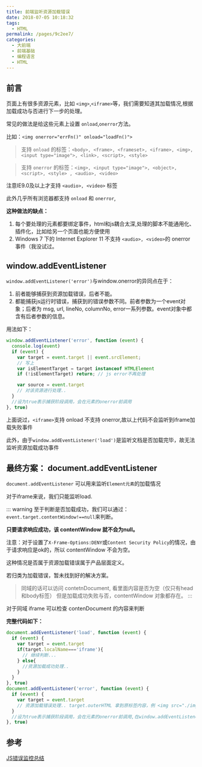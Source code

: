 ```yaml
---
title: 前端监听资源加载错误
date: 2018-07-05 10:18:32
tags: 
  - HTML
permalink: /pages/9c2ee7/
categories: 
  - 大前端
  - 前端基础
  - 编程语言
  - HTML
---
```


## 前言

页面上有很多资源元素，比如 `<img>`,`<iframe>`等，我们需要知道其加载情况,根据加载成功与否进行下一步的处理。

<!--more-->

常见的做法是给这些元素上设置 `onload`,`onerror`方法。

比如：`<img onerror="errFn()" onload="loadFn()">`

> 支持 `onload` 的标签：`<body>, <frame>, <frameset>, <iframe>, <img>, <input type="image">, <link>, <script>, <style>`

> 支持 `onerror` 的标签：`<img>, <input type="image">, <object>, <script>, <style> , <audio>, <video>`

注意IE9.0及以上才支持 `<audio>, <video>` 标签

此外几乎所有浏览器都支持 `onload` 和 `onerror`,

**这种做法的缺点：**
1. 每个要处理的元素都要绑定事件，html和js耦合太深,处理的脚本不能通用化、插件化，比如给另一个页面也能方便使用
2. Windows 7 下的 Internet Explorer 11 不支持 `<audio>, <video>`的 onerror 事件（我没试过。


## window.addEventListener

`window.addEventListener('error')`与window.onerror的异同点在于：

1. 前者能够捕获到资源加载错误，后者不能。
2. 都能捕获js运行时错误，捕获到的错误参数不同。前者参数为一个event对象；后者为 msg, url, lineNo, columnNo, error一系列参数。event对象中都含有后者参数的信息。

用法如下：

```js
window.addEventListener('error', function (event) {
  console.log(event)
  if (event) {
    var target = event.target || event.srcElement;
    // 写上
    var isElementTarget = target instanceof HTMLElement
    if (!isElementTarget) return; // js error不再处理

    var source = event.target
    // 对该资源进行处理..
  }
  //设为true表示捕获阶段调用，会在元素的onerror前调用
}, true)
```

上面说过，`<iframe>`支持 onload 不支持 onerror,故以上代码不会监听到iframe加载失败事件

此外，由于`window.addEventListener('load')`是监听文档是否加载完毕，故无法监听资源加载成功事件

## 最终方案： document.addEventListener

`document.addEventListener` 可以用来监听`Element元素`的加载情况

对于iframe来说，我们只能监听load.

::: warning
至于判断是否加载成功，我们可以通过：`event.target.contentWindow!==null`来判断。

**只要请求响应成功，该 contentWindow 就不会为null。**

注意：对于设置了`X-Frame-Options:DENY`或`Content Security Policy`的情况，由于请求响应是ok的，所以 contentWindow 不会为空。

这种情况是否属于资源加载错误属于产品层面定义。

若归类为加载错误，暂未找到好的解决方案。

> 同域的话可以访问 contetnDocument, 看里面内容是否为空（仅只有head和body标签）
> 但是加载成功失败与否，contentWindow 对象都存在。
:::


对于同域 iframe 可以检查 contenDocument 的内容来判断

**完整代码如下：**

```js
document.addEventListener('load', function (event) {
  if (event) {
    var target = event.target
    if(target.localName==='iframe'){
      // 继续判断...
    } else{
      //资源加载成功处理..
    }
  }
}, true)
document.addEventListener('error', function (event) {
  if (event) {
    var target = event.target
    // 资源加载错误处理.. target.outerHTML 拿到原标签内容，例 <img src="./img/a.png">
  }
  //设为true表示捕获阶段调用，会在元素的onerror前调用,在window.addEventListener('error')后调用
}, true)
```

## 参考

<a href="https://segmentfault.com/a/1190000014672384">JS错误监控总结</a>